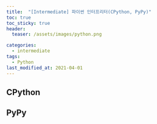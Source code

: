 ```yaml
---
title:  "[Intermediate] 파이썬 인터프리터(CPython, PyPy)"
toc: true
toc_sticky: true
header:
  teaser: /assets/images/python.png

categories:
  - intermediate
tags:
  - Python
last_modified_at: 2021-04-01
---  
```


## CPython  

## PyPy  